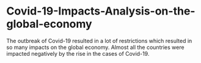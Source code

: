 # Covid-19-Impacts-Analysis-on-the-global-economy
The outbreak of Covid-19 resulted in a lot of restrictions which resulted in so many impacts on the global economy. Almost all the countries were impacted negatively by the rise in the cases of Covid-19. 
